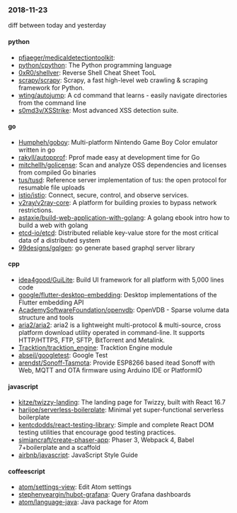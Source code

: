 ### 2018-11-23
diff between today and yesterday

#### python
* [pfjaeger/medicaldetectiontoolkit](https://github.com/pfjaeger/medicaldetectiontoolkit): 
* [python/cpython](https://github.com/python/cpython): The Python programming language
* [0xR0/shellver](https://github.com/0xR0/shellver): Reverse Shell Cheat Sheet TooL
* [scrapy/scrapy](https://github.com/scrapy/scrapy): Scrapy, a fast high-level web crawling & scraping framework for Python.
* [wting/autojump](https://github.com/wting/autojump): A cd command that learns - easily navigate directories from the command line
* [s0md3v/XSStrike](https://github.com/s0md3v/XSStrike): Most advanced XSS detection suite.

#### go
* [Humpheh/goboy](https://github.com/Humpheh/goboy): Multi-platform Nintendo Game Boy Color emulator written in go
* [rakyll/autopprof](https://github.com/rakyll/autopprof): Pprof made easy at development time for Go
* [mitchellh/golicense](https://github.com/mitchellh/golicense): Scan and analyze OSS dependencies and licenses from compiled Go binaries
* [tus/tusd](https://github.com/tus/tusd):  Reference server implementation of tus: the open protocol for resumable file uploads
* [istio/istio](https://github.com/istio/istio): Connect, secure, control, and observe services.
* [v2ray/v2ray-core](https://github.com/v2ray/v2ray-core): A platform for building proxies to bypass network restrictions.
* [astaxie/build-web-application-with-golang](https://github.com/astaxie/build-web-application-with-golang): A golang ebook intro how to build a web with golang
* [etcd-io/etcd](https://github.com/etcd-io/etcd): Distributed reliable key-value store for the most critical data of a distributed system
* [99designs/gqlgen](https://github.com/99designs/gqlgen): go generate based graphql server library

#### cpp
* [idea4good/GuiLite](https://github.com/idea4good/GuiLite): Build UI framework for all platform with 5,000 lines code
* [google/flutter-desktop-embedding](https://github.com/google/flutter-desktop-embedding): Desktop implementations of the Flutter embedding API
* [AcademySoftwareFoundation/openvdb](https://github.com/AcademySoftwareFoundation/openvdb): OpenVDB - Sparse volume data structure and tools
* [aria2/aria2](https://github.com/aria2/aria2): aria2 is a lightweight multi-protocol & multi-source, cross platform download utility operated in command-line. It supports HTTP/HTTPS, FTP, SFTP, BitTorrent and Metalink.
* [Tracktion/tracktion_engine](https://github.com/Tracktion/tracktion_engine): Tracktion Engine module
* [abseil/googletest](https://github.com/abseil/googletest): Google Test
* [arendst/Sonoff-Tasmota](https://github.com/arendst/Sonoff-Tasmota): Provide ESP8266 based itead Sonoff with Web, MQTT and OTA firmware using Arduino IDE or PlatformIO

#### javascript
* [kitze/twizzy-landing](https://github.com/kitze/twizzy-landing): The landing page for Twizzy, built with React 16.7
* [harijoe/serverless-boilerplate](https://github.com/harijoe/serverless-boilerplate): Minimal yet super-functional serverless boilerplate
* [kentcdodds/react-testing-library](https://github.com/kentcdodds/react-testing-library):  Simple and complete React DOM testing utilities that encourage good testing practices.
* [simiancraft/create-phaser-app](https://github.com/simiancraft/create-phaser-app): Phaser 3, Webpack 4, Babel 7+boilerplate and a scaffold
* [airbnb/javascript](https://github.com/airbnb/javascript): JavaScript Style Guide

#### coffeescript
* [atom/settings-view](https://github.com/atom/settings-view):  Edit Atom settings
* [stephenyeargin/hubot-grafana](https://github.com/stephenyeargin/hubot-grafana):  Query Grafana dashboards
* [atom/language-java](https://github.com/atom/language-java): Java package for Atom
